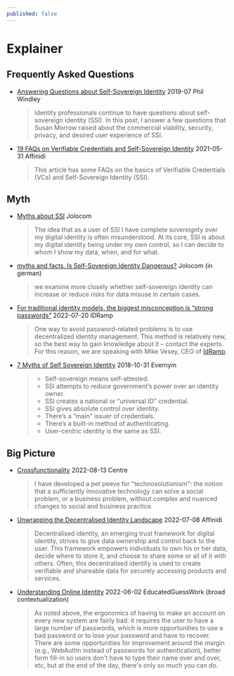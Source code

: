 ```yaml
---
published: false
---
```


# Explainer

## Frequently Asked Questions

* [Answering Questions about Self-Sovereign Identity](https://www.windley.com/archives/2019/07/answering_questions_about_self-sovereign_identity.shtml) 2019-07 Phil Windley
  > Identity professionals continue to have questions about self-sovereign identity (SSI). In this post, I answer a few questions that Susan Morrow raised about the commercial viability, security, privacy, and desired user experience of SSI.
* [19 FAQs on Verifiable Credentials and Self-Sovereign Identity](https://academy.affinidi.com/faqs-on-verifiable-credentials-and-self-sovereign-identity-3c3a505878bc) 2021-05-31 Affinidi
  > This article has some FAQs on the basics of Verifiable Credentials (VCs) and Self-Sovereign Identity (SSI).

## Myth

* [Myths about SSI](https://jolocom.io/blog/myths-about-ssi/) Jolocom
  > The idea that as a user of SSI I have complete sovereignty over my digital identity is often misunderstood. At its core, SSI is about my digital identity being under my own control, so I can decide to whom I show my data, when, and for what.
* [myths and facts. Is Self-Sovereign Identity Dangerous?](https://jolocom.io/blog/mythen-und-fakten-ist-self-sovereign-identity-gefahrlich/) Jolocom (in german)
  > we examine more closely whether self-sovereign identity can increase or reduce risks for data misuse in certain cases.
* [For traditional identity models, the biggest misconception is “strong passwords”](https://idramp.com/for-traditional-identity-models-the-biggest-misconception-is-strong-passwords/) 2022-07-20 IDRamp
  > One way to avoid password-related problems is to use decentralized identity management. This method is relatively new, so the best way to gain knowledge about it – contact the experts. For this reason, we are speaking with Mike Vesey, CEO of [IdRamp](https://idramp.com/).
* [7 Myths of Self Sovereign Identity](https://medium.com/evernym/7-myths-of-self-sovereign-identity-67aea7416b1) 2018-10-31 Evernym
  > - Self-sovereign means self-attested.
  > - SSI attempts to reduce government’s power over an identity owner.
  > - SSI creates a national or “universal ID” credential.
  > - SSI gives absolute control over identity.
  > - There’s a “main” issuer of credentials.
  > - There’s a built-in method of authenticating.
  > - User-centric identity is the same as SSI.

## Big Picture

* [Crossfunctionality](https://docs.centre.io/blog/crossfunctionationality) 2022-08-13 Centre
  > I have developed a pet peeve for "technosolutionism": the notion that a sufficiently innovative technology can solve a social problem, or a business problem, without complex and nuanced changes to social and business practice.
* [Unwrapping the Decentralised Identity Landscape](https://www.affinidi.com/post/unwrapping-the-decentralised-identity-landscape) 2022-07-08 Affinidi
  > Decentralised identity, an emerging trust framework for digital identity, strives to give data ownership and control back to the user. This framework empowers individuals to own his or her data, decide where to store it, and choose to share some or all of it with others. Often, this decentralised identity is used to create verifiable and shareable data for securely accessing products and services.
* [Understanding Online Identity](https://educatedguesswork.org/posts/understanding-identity/) 2022-06-02 EducatedGuessWork (broad contextualization)
  > As noted above, the ergonomics of having to make an account on every new system are fairly bad: it requires the user to have a large number of passwords, which is more opportunities to use a bad password or to lose your password and have to recover. There are some opportunities for improvement around the margin (e.g., WebAuthn instead of passwords for authentication), better form fill-in so users don't have to type their name over and over, etc, but at the end of the day, there's only so much you can do.
